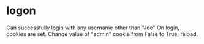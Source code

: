 # logon

Can successfully login with any username other than "Joe"
On login, cookies are set. Change value of "admin" cookie from False to True; reload.
